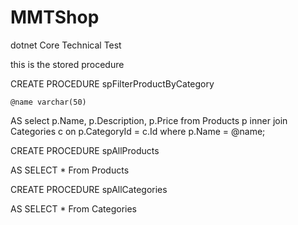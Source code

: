 # MMTShop
dotnet Core Technical Test

this is the stored procedure

CREATE PROCEDURE spFilterProductByCategory
	
	@name varchar(50)
	
AS
	select p.Name, p.Description, p.Price
from Products p
inner join Categories c on p.CategoryId = c.Id
where  p.Name = @name;


CREATE PROCEDURE spAllProducts
 
AS
	SELECT * From Products


CREATE PROCEDURE spAllCategories
 
AS
	SELECT * From Categories

